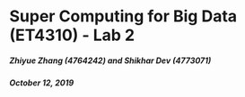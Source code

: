 # Super Computing for Big Data (ET4310) - Lab 2
##### Zhiyue Zhang (4764242) and Shikhar Dev (4773071)
##### October 12, 2019
